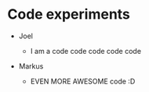 # Code experiments

- Joel
    - I am a code code code code code

- Markus
    - EVEN MORE AWESOME code :D
